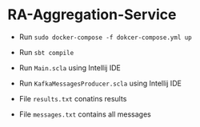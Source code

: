 # RA-Aggregation-Service
- Run `sudo docker-compose -f dokcer-compose.yml up`
- Run `sbt compile`
- Run `Main.scla` using Intellij IDE
- Run `KafkaMessagesProducer.scla` using Intellij IDE

- File `results.txt` conatins results
- File `messages.txt` contains all messages
